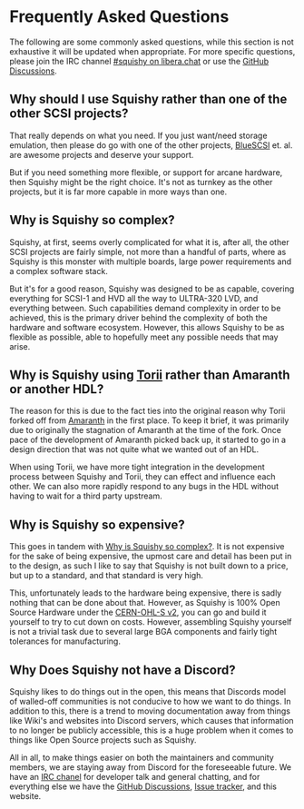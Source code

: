 # Frequently Asked Questions

The following are some commonly asked questions, while this section is not exhaustive it will be updated when appropriate. For more specific questions, please join the IRC channel [#squishy on libera.chat] or use the [GitHub Discussions].

## Why should I use Squishy rather than one of the other SCSI projects?

That really depends on what you need. If you just want/need storage emulation, then please do go with one of the other projects, [BlueSCSI] et. al. are awesome projects and deserve your support.

But if you need something more flexible, or support for arcane hardware, then Squishy might be the right choice. It's not as turnkey as the other projects, but it is far more capable in more ways than one.

## Why is Squishy so complex?

Squishy, at first, seems overly complicated for what it is, after all, the other SCSI projects are fairly simple, not more than a handful of parts, where as Squishy is this monster with multiple boards, large power requirements and a complex software stack.

But it's for a good reason, Squishy was designed to be as capable, covering everything for SCSI-1 and HVD all the way to ULTRA-320 LVD, and everything between. Such capabilities demand complexity in order to be achieved, this is the primary driver behind the complexity of both the hardware and software ecosystem. However, this allows Squishy to be as flexible as possible, able to hopefully meet any possible needs that may arise.

## Why is Squishy using [Torii] rather than Amaranth or another HDL?

The reason for this is due to the fact ties into the original reason why Torii forked off from [Amaranth] in the first place. To keep it brief, it was primarily due to originally the stagnation of Amaranth at the time of the fork. Once pace of the development of Amaranth picked back up, it started to go in a design direction that was not quite what we wanted out of an HDL.

When using Torii, we have more tight integration in the development process between Squishy and Torii, they can effect and influence each other. We can also more rapidly respond to any bugs in the HDL without having to wait for a third party upstream.

## Why is Squishy so expensive?

This goes in tandem with [Why is Squishy so complex?](#why-is-squishy-so-complex). It is not expensive for the sake of being expensive, the upmost care and detail has been put in to the design, as such I like to say that Squishy is not built down to a price, but up to a standard, and that standard is very high.

This, unfortunately leads to the hardware being expensive, there is sadly nothing that can be done about that. However, as Squishy is 100% Open Source Hardware under the [CERN-OHL-S v2], you can go and build it yourself to try to cut down on costs. However, assembling Squishy yourself is not a trivial task due to several large BGA components and fairly tight tolerances for manufacturing.

## Why Does Squishy not have a Discord?

Squishy likes to do things out in the open, this means that Discords model of walled-off communities is not conducive to how we want to do things. In addition to this, there is a trend to moving documentation away from things like Wiki's and websites into Discord servers, which causes that information to no longer be publicly accessible, this is a huge problem when it comes to things like Open Source projects such as Squishy.

All in all, to make things easier on both the maintainers and community members, we are staying away from Discord for the foreseeable future. We have an <a href="irc://irc.libera.chat:6667/#squishy">IRC chanel</a> for developer talk and general chatting, and for everything else we have the [GitHub Discussions], [Issue tracker], and this website.

[#squishy on libera.chat]: https://web.libera.chat/#squishy
[GitHub Discussions]: https://github.com/squishy-scsi/squishy/discussions
[Issue tracker]: https://github.com/squishy-scsi/squishy/issues
[BlueSCSI]: https://scsi.blue/
[CERN-OHL-S v2]: https://ohwr.org/cern_ohl_s_v2.pdf
[Torii]: https://github.com/shrine-maiden-heavy-industries/torii-hdl/
[Amaranth]: https://github.com/amaranth-lang/amaranth
